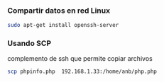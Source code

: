 ### Compartir datos en red Linux

``` bash
sudo apt-get install openssh-server
```
### Usando SCP
complemento de ssh que permite copiar archivos

``` bash
scp phpinfo.php  192.168.1.33:/home/anb/php.php
```
